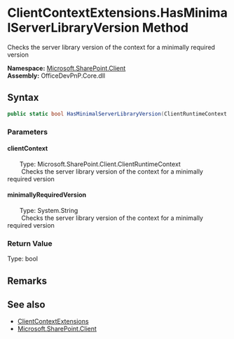 # ClientContextExtensions.HasMinimalServerLibraryVersion Method  
 Checks the server library version of the context for a minimally required version   

**Namespace:** [Microsoft.SharePoint.Client](Microsoft.SharePoint.Client.md)  
**Assembly:** OfficeDevPnP.Core.dll  
## Syntax
```C#
public static bool HasMinimalServerLibraryVersion(ClientRuntimeContext clientContext, String minimallyRequiredVersion)
```
### Parameters
#### clientContext  
&emsp;&emsp;Type: Microsoft.SharePoint.Client.ClientRuntimeContext  
&emsp;&emsp; Checks the server library version of the context for a minimally required version   

  

#### minimallyRequiredVersion  
&emsp;&emsp;Type: System.String  
&emsp;&emsp; Checks the server library version of the context for a minimally required version   

  

### Return Value
Type: bool  
  


## Remarks
  
## See also
- [ClientContextExtensions](Microsoft.SharePoint.Client.ClientContextExtensions.md) 
- [Microsoft.SharePoint.Client](Microsoft.SharePoint.Client.md) 
